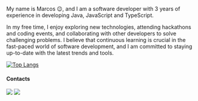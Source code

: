My name is Marcos 😉, and I am a software developer with 3 years of experience in developing Java, JavaScript and TypeScript.

In my free time, I enjoy exploring new technologies, attending hackathons and coding events, and collaborating with other developers to solve challenging problems. I believe that continuous learning is crucial in the fast-paced world of software development, and I am committed to staying up-to-date with the latest trends and tools.

[![Top Langs](https://github-readme-stats.vercel.app/api/top-langs/?username=MarcosMarossi&hide_progress=true)](https://github.com/anuraghazra/github-readme-stats)

#### Contacts

[![](https://img.shields.io/badge/LinkedIn-0077B5?style=for-the-badge&logo=linkedin&logoColor=white)](https://www.linkedin.com/in/marcos-marossi/
)
<a href = "mailto:marcospaulomarossi@gmail.com"><img src="https://img.shields.io/badge/Gmail-D14836?style=for-the-badge&logo=gmail&logoColor=white" target="_blank"></a>
